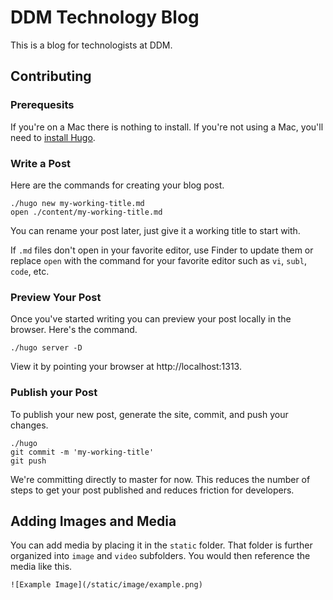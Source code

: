 # DDM Technology Blog

This is a blog for technologists at DDM.

## Contributing

### Prerequesits

If you're on a Mac there is nothing to install. If you're not using a Mac, you'll need to [install Hugo](https://gohugo.io/getting-started/quick-start/#step-1-install-hugo).

### Write a Post

Here are the commands for creating your blog post.

```
./hugo new my-working-title.md
open ./content/my-working-title.md
```

You can rename your post later, just give it a working title to start with.

If `.md` files don't open in your favorite editor, use Finder to update them or replace `open` with the command for your favorite editor such as `vi`, `subl`, `code`, etc.

### Preview Your Post

Once you've started writing you can preview your post locally in the browser. Here's the command.

```
./hugo server -D
```

View it by pointing your browser at http://localhost:1313.

### Publish your Post

To publish your new post, generate the site, commit, and push your changes.

```
./hugo
git commit -m 'my-working-title'
git push
```

We're committing directly to master for now. This reduces the number of steps to get your post published and reduces friction for developers.

## Adding Images and Media

You can add media by placing it in the `static` folder. That folder is further organized into `image` and `video` subfolders. You would then reference the media like this.

```
![Example Image](/static/image/example.png)
```